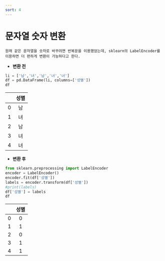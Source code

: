 ```yaml
---
sort: 4
---
```


# 문자열 숫자 변환

```note
원래 같은 문자열을 숫자로 바꾸려면 반복문을 이용했었는데, sklearn의 LabelEncoder를 이용하면 더 편하게 변환이 가능하다고 한다.
```

- **변환 전**

```python
li = ['남','녀','남','녀','녀']
df = pd.DataFrame(li, columns=['성별'])
df
```

|      | 성별 |
| :--: | :--: |
|  0   |  남  |
|  1   |  녀  |
|  2   |  남  |
|  3   |  녀  |
|  4   |  녀  |

- **변환 후**

```python
from sklearn.preprocessing import LabelEncoder
encoder = LabelEncoder()
encoder.fit(df['성별'])
labels = encoder.transform(df['성별'])
#print(labels)
df['성별'] = labels
df
```

|      | 성별 |
| :--: | :--: |
|  0   |  0   |
|  1   |  1   |
|  2   |  0   |
|  3   |  1   |
|  4   |  1   |
